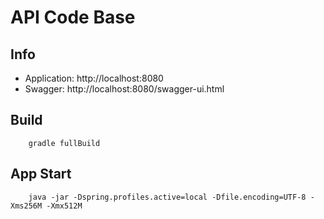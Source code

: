 # API Code Base

## Info
- Application: http://localhost:8080
- Swagger: http://localhost:8080/swagger-ui.html

## Build
```
    gradle fullBuild
```

## App Start
```
    java -jar -Dspring.profiles.active=local -Dfile.encoding=UTF-8 -Xms256M -Xmx512M
```